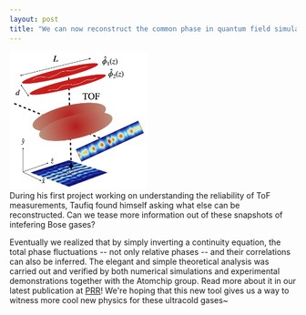 ```yaml
---
layout: post
title: "We can now reconstruct the common phase in quantum field simulators!"
---
```


<div style="float: left; margin-right: 20px;">
<img src="/assets/img/cp.jpg" alt="Banner" style="width:50%;" />
</div>

<p>
During his first project working on understanding the reliability of ToF measurements, Taufiq found himself asking what else can be reconstructed. Can we tease more information out of these snapshots of intefering Bose gases?

Eventually we realized that by simply inverting a continuity equation, the total phase fluctuations -- not only relative phases -- and their correlations can also be inferred. The elegant and simple theoretical analysis was carried out and verified by both numerical simulations and experimental demonstrations together with the Atomchip group. Read more about it in our latest publication at [PRR](https://journals.aps.org/prresearch/abstract/10.1103/PhysRevResearch.7.L022031)! We're hoping that this new tool gives us a way to witness more cool new physics for these ultracold gases~

</p>




